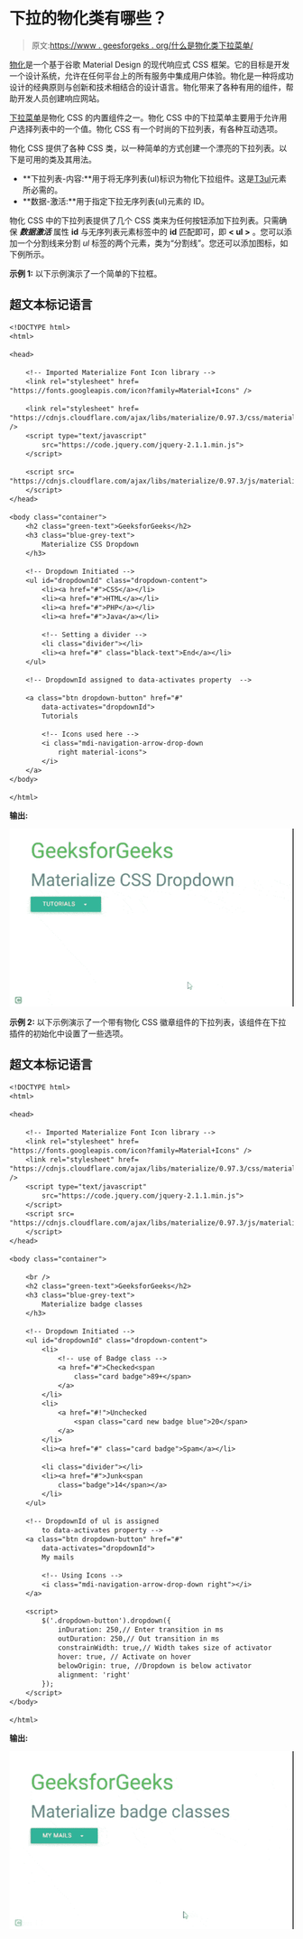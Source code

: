 # 下拉的物化类有哪些？

> 原文:[https://www . geesforgeks . org/什么是物化类下拉菜单/](https://www.geeksforgeeks.org/what-are-the-materialize-classes-of-dropdowns/)

[物化](https://www.geeksforgeeks.org/materialize-introduction-and-installation/)是一个基于谷歌 Material Design 的现代响应式 CSS 框架。它的目标是开发一个设计系统，允许在任何平台上的所有服务中集成用户体验。物化是一种将成功设计的经典原则与创新和技术相结合的设计语言。物化带来了各种有用的组件，帮助开发人员创建响应网站。

[下拉菜单](https://www.geeksforgeeks.org/materialize-css-dropdown/)是物化 CSS 的内置组件之一。物化 CSS 中的下拉菜单主要用于允许用户选择列表中的一个值。物化 CSS 有一个时尚的下拉列表，有各种互动选项。

物化 CSS 提供了各种 CSS 类，以一种简单的方式创建一个漂亮的下拉列表。以下是可用的类及其用法。

*   **下拉列表-内容:**用于将无序列表(ul)标识为物化下拉组件。这是[T3ul](https://www.geeksforgeeks.org/html-ul-tag/)元素所必需的。
*   **数据-激活:**用于指定下拉无序列表(ul)元素的 ID。

物化 CSS 中的下拉列表提供了几个 CSS 类来为任何按钮添加下拉列表。只需确保 ***数据激活*** 属性 **id** 与无序列表元素标签中的 **id** 匹配即可，即 **< ul >** 。您可以添加一个分割线来分割 *ul* 标签的两个元素，类为“分割线”。您还可以添加图标，如下例所示。

**示例 1:** 以下示例演示了一个简单的下拉框。

## 超文本标记语言

```
<!DOCTYPE html>
<html>

<head>

    <!-- Imported Materialize Font Icon library -->
    <link rel="stylesheet" href=
"https://fonts.googleapis.com/icon?family=Material+Icons" />

    <link rel="stylesheet" href=
"https://cdnjs.cloudflare.com/ajax/libs/materialize/0.97.3/css/materialize.min.css" />
    <script type="text/javascript" 
        src="https://code.jquery.com/jquery-2.1.1.min.js">
    </script>

    <script src=
"https://cdnjs.cloudflare.com/ajax/libs/materialize/0.97.3/js/materialize.min.js">
    </script>
</head>

<body class="container">
    <h2 class="green-text">GeeksforGeeks</h2>
    <h3 class="blue-grey-text">
        Materialize CSS Dropdown
    </h3>

    <!-- Dropdown Initiated -->
    <ul id="dropdownId" class="dropdown-content">
        <li><a href="#">CSS</a></li>
        <li><a href="#">HTML</a></li>
        <li><a href="#">PHP</a></li>
        <li><a href="#">Java</a></li>

        <!-- Setting a divider -->
        <li class="divider"></li>
        <li><a href="#" class="black-text">End</a></li>
    </ul>

    <!-- DropdownId assigned to data-activates property  -->

    <a class="btn dropdown-button" href="#" 
        data-activates="dropdownId">
        Tutorials

        <!-- Icons used here -->
        <i class="mdi-navigation-arrow-drop-down 
            right material-icons">
        </i>
    </a>
</body>

</html>
```

**输出:**

![](img/271aedb13338d15d855734c83617e10a.png)

**示例 2:** 以下示例演示了一个带有物化 CSS 徽章组件的下拉列表，该组件在下拉插件的初始化中设置了一些选项。

## 超文本标记语言

```
<!DOCTYPE html>
<html>

<head>

    <!-- Imported Materialize Font Icon library -->
    <link rel="stylesheet" href=
"https://fonts.googleapis.com/icon?family=Material+Icons" />
    <link rel="stylesheet" href=
"https://cdnjs.cloudflare.com/ajax/libs/materialize/0.97.3/css/materialize.min.css" />
    <script type="text/javascript" 
        src="https://code.jquery.com/jquery-2.1.1.min.js">
    </script>
    <script src=
"https://cdnjs.cloudflare.com/ajax/libs/materialize/0.97.3/js/materialize.min.js">
    </script>
</head>

<body class="container">

    <br />
    <h2 class="green-text">GeeksforGeeks</h2>
    <h3 class="blue-grey-text">
        Materialize badge classes
    </h3>

    <!-- Dropdown Initiated -->
    <ul id="dropdownId" class="dropdown-content">
        <li>
            <!-- use of Badge class -->
            <a href="#">Checked<span 
                class="card badge">89+</span>
            </a>
        </li>
        <li>
            <a href="#!">Unchecked
                <span class="card new badge blue">20</span>
            </a>
        </li>
        <li><a href="#" class="card badge">Spam</a></li>

        <li class="divider"></li>
        <li><a href="#">Junk<span 
            class="badge">14</span></a>
        </li>
    </ul>

    <!-- DropdownId of ul is assigned 
        to data-activates property -->
    <a class="btn dropdown-button" href="#" 
        data-activates="dropdownId">
        My mails

        <!-- Using Icons -->
        <i class="mdi-navigation-arrow-drop-down right"></i>
    </a>

    <script>
        $('.dropdown-button').dropdown({
            inDuration: 250,// Enter transition in ms
            outDuration: 250,// Out transition in ms
            constrainWidth: true,// Width takes size of activator
            hover: true, // Activate on hover    
            belowOrigin: true, //Dropdown is below activator
            alignment: 'right'
        });
    </script>
</body>

</html>
```

**输出:**

![](img/dcb5dd3e60274755b8c3e8cd2a995220.png)